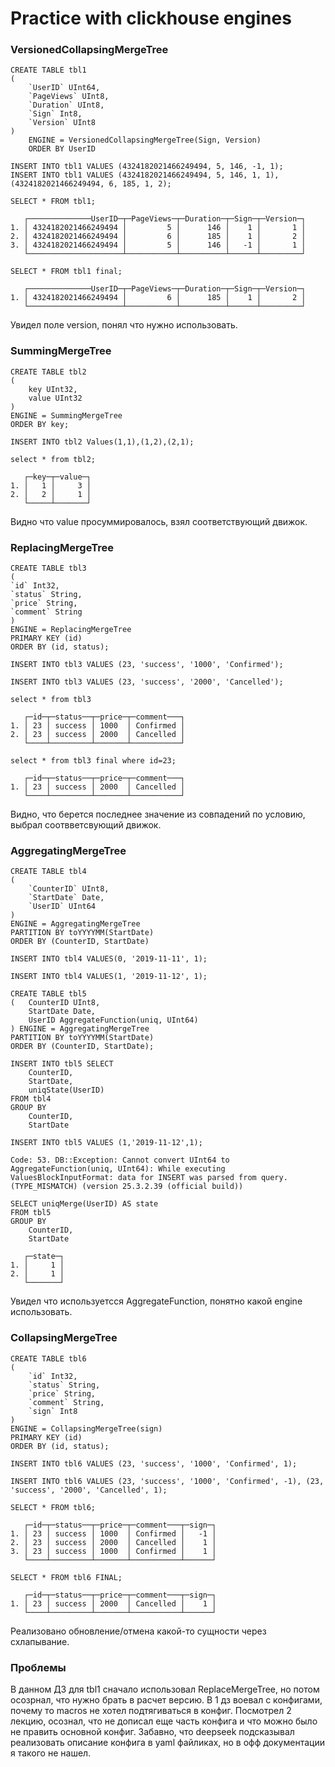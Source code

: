 # Practice with clickhouse engines

### VersionedCollapsingMergeTree

```clickhouse
CREATE TABLE tbl1
(
    `UserID` UInt64,
    `PageViews` UInt8,
    `Duration` UInt8,
    `Sign` Int8,
    `Version` UInt8
)
    ENGINE = VersionedCollapsingMergeTree(Sign, Version)
    ORDER BY UserID

```
```clickhouse
INSERT INTO tbl1 VALUES (4324182021466249494, 5, 146, -1, 1);
INSERT INTO tbl1 VALUES (4324182021466249494, 5, 146, 1, 1),(4324182021466249494, 6, 185, 1, 2);
```
```clickhouse
SELECT * FROM tbl1;
```
```
   ┌──────────────UserID─┬─PageViews─┬─Duration─┬─Sign─┬─Version─┐
1. │ 4324182021466249494 │         5 │      146 │    1 │       1 │
2. │ 4324182021466249494 │         6 │      185 │    1 │       2 │
3. │ 4324182021466249494 │         5 │      146 │   -1 │       1 │
   └─────────────────────┴───────────┴──────────┴──────┴─────────┘
```
```clickhouse
SELECT * FROM tbl1 final;
```
```
   ┌──────────────UserID─┬─PageViews─┬─Duration─┬─Sign─┬─Version─┐
1. │ 4324182021466249494 │         6 │      185 │    1 │       2 │
   └─────────────────────┴───────────┴──────────┴──────┴─────────┘
```

Увидел поле version, понял что нужно использовать.

### SummingMergeTree

```clickhouse
CREATE TABLE tbl2
(
    key UInt32,
    value UInt32
)
ENGINE = SummingMergeTree
ORDER BY key;
```
```clickhouse
INSERT INTO tbl2 Values(1,1),(1,2),(2,1);
```
```clickhouse
select * from tbl2;
```
```
   ┌─key─┬─value─┐
1. │   1 │     3 │
2. │   2 │     1 │
   └─────┴───────┘
```

Видно что value просуммировалось, взял соответствующий движок.

### ReplacingMergeTree

```clickhouse
CREATE TABLE tbl3
(
`id` Int32,
`status` String,
`price` String,
`comment` String
)
ENGINE = ReplacingMergeTree
PRIMARY KEY (id)
ORDER BY (id, status);
```
```clickhouse
INSERT INTO tbl3 VALUES (23, 'success', '1000', 'Confirmed');
```
```clickhouse
INSERT INTO tbl3 VALUES (23, 'success', '2000', 'Cancelled');
```
```clickhouse
select * from tbl3
```
```
   ┌─id─┬─status──┬─price─┬─comment───┐
1. │ 23 │ success │ 1000  │ Confirmed │
2. │ 23 │ success │ 2000  │ Cancelled │
   └────┴─────────┴───────┴───────────┘
```
```clickhouse
select * from tbl3 final where id=23;
```
```
   ┌─id─┬─status──┬─price─┬─comment───┐
1. │ 23 │ success │ 2000  │ Cancelled │
   └────┴─────────┴───────┴───────────┘
```

Видно, что берется последнее значение из совпадений по условию, выбрал соотвветсвующий движок.

### AggregatingMergeTree

```clickhouse
CREATE TABLE tbl4
(
    `CounterID` UInt8,
    `StartDate` Date,
    `UserID` UInt64
)
ENGINE = AggregatingMergeTree
PARTITION BY toYYYYMM(StartDate)
ORDER BY (CounterID, StartDate)
```
```clickhouse
INSERT INTO tbl4 VALUES(0, '2019-11-11', 1);
```
```clickhouse
INSERT INTO tbl4 VALUES(1, '2019-11-12', 1);
```
```clickhouse
CREATE TABLE tbl5
(   CounterID UInt8,
    StartDate Date,
    UserID AggregateFunction(uniq, UInt64)
) ENGINE = AggregatingMergeTree
PARTITION BY toYYYYMM(StartDate) 
ORDER BY (CounterID, StartDate);
```
```clickhouse
INSERT INTO tbl5 SELECT
    CounterID,
    StartDate,
    uniqState(UserID)
FROM tbl4
GROUP BY
    CounterID,
    StartDate
```
```clickhouse
INSERT INTO tbl5 VALUES (1,'2019-11-12',1);
```
```
Code: 53. DB::Exception: Cannot convert UInt64 to AggregateFunction(uniq, UInt64): While executing 
ValuesBlockInputFormat: data for INSERT was parsed from query. (TYPE_MISMATCH) (version 25.3.2.39 (official build))
```
```clickhouse
SELECT uniqMerge(UserID) AS state
FROM tbl5
GROUP BY
    CounterID,
    StartDate
```
```
   ┌─state─┐
1. │     1 │
2. │     1 │
   └───────┘
```

Увидел что используетсся AggregateFunction, понятно какой engine использовать.

### CollapsingMergeTree

```clickhouse
CREATE TABLE tbl6
(
    `id` Int32,
    `status` String,
    `price` String,
    `comment` String,
    `sign` Int8
)
ENGINE = CollapsingMergeTree(sign)
PRIMARY KEY (id)
ORDER BY (id, status);
```
```clickhouse
INSERT INTO tbl6 VALUES (23, 'success', '1000', 'Confirmed', 1);
```
```clickhouse
INSERT INTO tbl6 VALUES (23, 'success', '1000', 'Confirmed', -1), (23, 'success', '2000', 'Cancelled', 1);
```
```clickhouse
SELECT * FROM tbl6;
```
```
   ┌─id─┬─status──┬─price─┬─comment───┬─sign─┐
1. │ 23 │ success │ 1000  │ Confirmed │   -1 │
2. │ 23 │ success │ 2000  │ Cancelled │    1 │
3. │ 23 │ success │ 1000  │ Confirmed │    1 │
   └────┴─────────┴───────┴───────────┴──────┘
```
```clickhouse
SELECT * FROM tbl6 FINAL;
```
```
   ┌─id─┬─status──┬─price─┬─comment───┬─sign─┐
1. │ 23 │ success │ 2000  │ Cancelled │    1 │
   └────┴─────────┴───────┴───────────┴──────┘
```

Реализовано обновление/отмена какой-то сущности через схлапывание.

### Проблемы

В данном ДЗ для tbl1 сначало использовал ReplaceMergeTree, но потом осозрнал, что нужно брать в расчет версию.
В 1 дз воевал с конфигами, почему то macros не хотел подтягиваться в конфиг.
Посмотрел 2 лекцию, осознал, что не дописал еще часть конфига и что можно было не править основной конфиг.
Забавно, что deepseek подсказывал реализовать описание конфига в yaml файликах, но в офф документации я такого не нашел.

